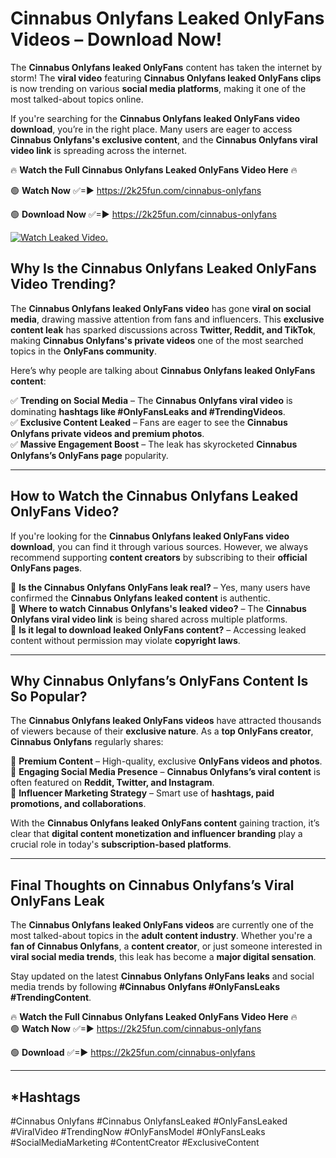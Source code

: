 # Cinnabus Onlyfans Leaked OnlyFans Videos – Download Now!

The **Cinnabus Onlyfans leaked OnlyFans** content has taken the internet by storm! The **viral video** featuring **Cinnabus Onlyfans leaked OnlyFans clips** is now trending on various **social media platforms**, making it one of the most talked-about topics online.  

If you're searching for the **Cinnabus Onlyfans leaked OnlyFans video download**, you’re in the right place. Many users are eager to access **Cinnabus Onlyfans's exclusive content**, and the **Cinnabus Onlyfans viral video link** is spreading across the internet.  

🔥 **Watch the Full Cinnabus Onlyfans Leaked OnlyFans Video Here** 🔥  

🟢 **Watch Now** ✅=► https://2k25fun.com/cinnabus-onlyfans

🟢 **Download Now** ✅=► https://2k25fun.com/cinnabus-onlyfans

[![Watch Leaked Video.](https://miro.medium.com/v2/resize:fit:828/format:webp/1*cilzJN44JGOrTw9NJCrNHA.gif "Watch Leaked Video")](https://2k25fun.com/cinnabus-onlyfans)

## **Why Is the Cinnabus Onlyfans Leaked OnlyFans Video Trending?**  

The **Cinnabus Onlyfans leaked OnlyFans video** has gone **viral on social media**, drawing massive attention from fans and influencers. This **exclusive content leak** has sparked discussions across **Twitter, Reddit, and TikTok**, making **Cinnabus Onlyfans's private videos** one of the most searched topics in the **OnlyFans community**.  

Here’s why people are talking about **Cinnabus Onlyfans leaked OnlyFans content**:  

✅ **Trending on Social Media** – The **Cinnabus Onlyfans viral video** is dominating **hashtags like #OnlyFansLeaks and #TrendingVideos**.  
✅ **Exclusive Content Leaked** – Fans are eager to see the **Cinnabus Onlyfans private videos and premium photos**.  
✅ **Massive Engagement Boost** – The leak has skyrocketed **Cinnabus Onlyfans’s OnlyFans page** popularity.  

---

## **How to Watch the Cinnabus Onlyfans Leaked OnlyFans Video?**  

If you're looking for the **Cinnabus Onlyfans leaked OnlyFans video download**, you can find it through various sources. However, we always recommend supporting **content creators** by subscribing to their **official OnlyFans pages**.  

🔹 **Is the Cinnabus Onlyfans OnlyFans leak real?** – Yes, many users have confirmed the **Cinnabus Onlyfans leaked content** is authentic.  
🔹 **Where to watch Cinnabus Onlyfans's leaked video?** – The **Cinnabus Onlyfans viral video link** is being shared across multiple platforms.  
🔹 **Is it legal to download leaked OnlyFans content?** – Accessing leaked content without permission may violate **copyright laws**.  

---

## **Why Cinnabus Onlyfans’s OnlyFans Content Is So Popular?**  

The **Cinnabus Onlyfans leaked OnlyFans videos** have attracted thousands of viewers because of their **exclusive nature**. As a **top OnlyFans creator**, **Cinnabus Onlyfans** regularly shares:  

📌 **Premium Content** – High-quality, exclusive **OnlyFans videos and photos**.  
📌 **Engaging Social Media Presence** – **Cinnabus Onlyfans’s viral content** is often featured on **Reddit, Twitter, and Instagram**.  
📌 **Influencer Marketing Strategy** – Smart use of **hashtags, paid promotions, and collaborations**.  

With the **Cinnabus Onlyfans leaked OnlyFans content** gaining traction, it’s clear that **digital content monetization and influencer branding** play a crucial role in today's **subscription-based platforms**.  

---

## **Final Thoughts on Cinnabus Onlyfans’s Viral OnlyFans Leak**  

The **Cinnabus Onlyfans leaked OnlyFans videos** are currently one of the most talked-about topics in the **adult content industry**. Whether you're a **fan of Cinnabus Onlyfans**, a **content creator**, or just someone interested in **viral social media trends**, this leak has become a **major digital sensation**.  

Stay updated on the latest **Cinnabus Onlyfans OnlyFans leaks** and social media trends by following **#Cinnabus Onlyfans #OnlyFansLeaks #TrendingContent**.  

🔥 **Watch the Full Cinnabus Onlyfans Leaked OnlyFans Video Here** 🔥  
🟢 **Watch Now** ✅=► https://2k25fun.com/cinnabus-onlyfans

🟢 **Download** ✅=► https://2k25fun.com/cinnabus-onlyfans

---

## *Hashtags
#Cinnabus Onlyfans #Cinnabus OnlyfansLeaked #OnlyFansLeaked #ViralVideo #TrendingNow #OnlyFansModel #OnlyFansLeaks #SocialMediaMarketing #ContentCreator #ExclusiveContent  